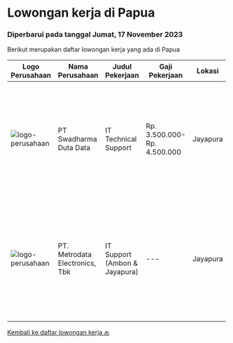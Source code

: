 
  # Lowongan kerja di Papua

  ### Diperbarui pada tanggal Jumat, 17 November 2023

  Berikut merupakan daftar lowongan kerja yang ada di Papua

  |Logo Perusahaan | Nama Perusahaan | Judul Pekerjaan | Gaji Pekerjaan | Lokasi | Deskripsi | Tanggal diunggah | Pranala |
  | -------------- | --------------- | --------------- | --------- | --------- | -------------- | ------- | ----------- |
  |![logo-perusahaan](https://image-service-cdn.seek.com.au/0f683dc67275bb803453d1e92fb7cd7b12b824b6/ee4dce1061f3f616224767ad58cb2fc751b8d2dc)|PT Swadharma Duta Data|IT Technical Support|Rp. 3.500.000-Rp. 4.500.000|Jayapura|Keuntungan Lingkungan kerja yang nyaman Sertifikasi dan Training Pengembangan karir Deskripsi Pekerjaan Pendidikan minimum D3/S1 Jurusan IT IPK...|Kamis, 09 November 2023|https://www.jobstreet.co.id/id/job/it-technical-support-4524266?token=0~dde83a0f-d5a2-4dda-9b55-e08211ddab2a&sectionRank=1&jobId=jobstreet-id-job-4524266|
|![logo-perusahaan](https://image-service-cdn.seek.com.au/0d75518309b56a3cff39daa569b0ba02cc7a22f2/ee4dce1061f3f616224767ad58cb2fc751b8d2dc)|PT. Metrodata Electronics, Tbk|IT Support (Ambon & Jayapura)|---|Jayapura|Job Description : Improve SLA achievement of the services provided Manage, maintain and repair all problems related to technology experienced by...|Rabu, 08 November 2023|https://www.jobstreet.co.id/id/job/it-support-ambon-jayapura-4522887?token=0~dde83a0f-d5a2-4dda-9b55-e08211ddab2a&sectionRank=2&jobId=jobstreet-id-job-4522887|


  [Kembali ke daftar lowongan kerja 🔙](../README.md#daftar-lowongan-kerja)
  